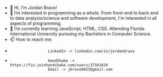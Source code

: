 - 👋 Hi, I’m Jordan Bravo!
- 👀 I’m interested in programming as a whole. From front-end to back-end to data analysis/science and software development, I'm interested in all aspects of programming.
- 🌱 I’m currently learning JavaScript, HTML, CSS. Attending Florida International University pursuing my Bachelors in Computer Science.
- 📫 How to reach me: 
-                      LinkedIn -> linkedin.com/in/jordanbravo
-                      HandShake -> https://fiu.joinhandshake.com/users/37163434
                       Email -> jbravo0423@gmail.com
